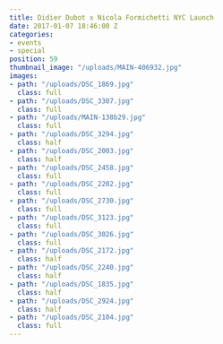 ```yaml
---
title: Didier Dubot x Nicola Formichetti NYC Launch
date: 2017-01-07 18:46:00 Z
categories:
- events
- special
position: 59
thumbnail_image: "/uploads/MAIN-406932.jpg"
images:
- path: "/uploads/DSC_1869.jpg"
  class: full
- path: "/uploads/DSC_3307.jpg"
  class: full
- path: "/uploads/MAIN-138b29.jpg"
  class: full
- path: "/uploads/DSC_3294.jpg"
  class: half
- path: "/uploads/DSC_2003.jpg"
  class: half
- path: "/uploads/DSC_2458.jpg"
  class: full
- path: "/uploads/DSC_2202.jpg"
  class: full
- path: "/uploads/DSC_2730.jpg"
  class: full
- path: "/uploads/DSC_3123.jpg"
  class: full
- path: "/uploads/DSC_3026.jpg"
  class: full
- path: "/uploads/DSC_2172.jpg"
  class: half
- path: "/uploads/DSC_2240.jpg"
  class: half
- path: "/uploads/DSC_1835.jpg"
  class: half
- path: "/uploads/DSC_2924.jpg"
  class: half
- path: "/uploads/DSC_2104.jpg"
  class: full
---
```


